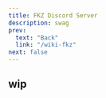 ```yaml
---
title: FKZ Discord Server
description: swag
prev:
  text: "Back"
  link: "/wiki-fkz"
next: false
---
```


## wip
